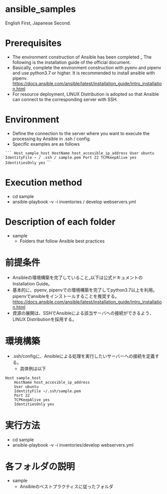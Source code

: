 # ansible_samples

English First, Japanese Second.

# Prerequisites

- The environment construction of Ansible has been completed _ The following is the installation guide of the official document.
- Basically, complete the environment construction with pyenv and pipenv and use python3.7 or higher. It is recommended to install ansible with pipenv.
https://docs.ansible.com/ansible/latest/installation_guide/intro_installation.html
- For resource deployment, LINUX Distribution is adopted so that Ansible can connect to the corresponding server with SSH.

# Environment

- Define the connection to the server where you want to execute the processing by Ansible in .ssh / config.
- Specific examples are as follows

`` ```
Host sample_host
    HostName host_accesible_ip_address
    User ubuntu
    IdentityFile ~ / .ssh / sample.pem
    Port 22
    TCPKeepAlive yes
    IdentitiesOnly yes
`` ```

# Execution method

- cd sample
- ansible-playbook -v -i inventories / develop webservers.yml

# Description of each folder

- sample
  - Folders that follow Ansible best practices

# 前提条件

- Ansibleの環境構築を完了していること_以下は公式ドキュメントのInstallation Guide。
- 基本的に、pyenv, pipenvでの環境構築を完了してpython3.7以上を利用。pipenvでansibleをインストールすることを推奨する。
https://docs.ansible.com/ansible/latest/installation_guide/intro_installation.html
- 資源の展開は、SSHでAnsibleによる該当サーバへの接続ができるよう、LINUX Distributionを採用する。

# 環境構築

- .ssh/configに、Ansibleによる処理を実行したいサーバーへの接続を定義する。
	- 具体例は以下

```
Host sample_host
    HostName host_accesible_ip_address
    User ubuntu
    IdentityFile ~/.ssh/sample.pem
    Port 22
    TCPKeepAlive yes
    IdentitiesOnly yes
```

# 実行方法

- cd sample
- ansible-playbook -v -i inventories/develop webservers.yml

# 各フォルダの説明

- sample
  - Ansibleのベストプラクティスに従ったフォルダ

